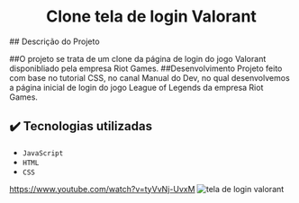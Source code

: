 <h1 align="center"> Clone tela de login Valorant </h1>
## Descrição do Projeto






##O projeto se trata de um clone da página de login do jogo Valorant disponibliado pela empresa Riot Games.
##Desenvolvimento Projeto feito com base no tutorial CSS, no canal Manual do Dev, no qual desenvolvemos a página inicial de login do jogo League of Legends da empresa Riot Games.



## ✔️ Tecnologias utilizadas

- ``JavaScript``
- ``HTML``
- ``CSS``

https://www.youtube.com/watch?v=tyVvNj-UvxM
![tela de login valorant](https://user-images.githubusercontent.com/110059790/211100818-04050bb3-7d21-4c8c-8f92-0d419922ea55.PNG)
